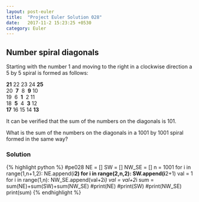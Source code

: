 ```yaml
---
layout: post-euler
title:  "Project Euler Solution 028"
date:   2017-11-2 15:23:25 +0530
category: Euler
---
```


<h2>Number spiral diagonals</h2>
<div><p>Starting with the number 1 and moving to the right in a clockwise direction a 5 by 5 spiral is formed as follows:</p><p><span><b>21</b></span> 22 23 24 <span><b>25</b></span><br/>
20  <span><b>7</b></span>  8  <span><b>9</b></span> 10<br/>
19  6  <span><b>1</b></span>  2 11<br/>
18  <span><b>5</b></span>  4  <span><b>3</b></span> 12<br/><span><b>17</b></span> 16 15 14 <span><b>13</b></span></p><p>It can be verified that the sum of the numbers on the diagonals is 101.</p><p>What is the sum of the numbers on the diagonals in a 1001 by 1001 spiral formed in the same way?</p></div>

### Solution

{% highlight python %}
#pe028
NE = []
SW = []
NW_SE = []
n = 1001
for i in range(1,n+1,2):
	NE.append(i**2)
for i in range(2,n,2):
	SW.append(i**2+1)
val = 1
for i in range(1,n):
	NW_SE.append(val+2*i)
	val = val+2*i
sum = sum(NE)+sum(SW)+sum(NW_SE)
#print(NE)
#print(SW)
#print(NW_SE)
print(sum)
{% endhighlight %}
